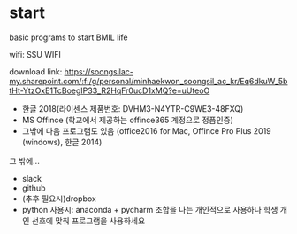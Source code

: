 # start
basic programs to start BMIL life

wifi: SSU WIFI

download link:
https://soongsilac-my.sharepoint.com/:f:/g/personal/minhaekwon_soongsil_ac_kr/Eq6dkuW_5btHt-YtzOxE1TcBoegIP33_R2HqFr0ucD1xMQ?e=uUteoO

- 한글 2018(라이센스 제품번호: DVHM3-N4YTR-C9WE3-48FXQ)
- MS Offince (학교에서 제공하는 offince365 계정으로 정품인증)
- 그밖에 다음 프로그램도 있음 (office2016 for Mac, Offince Pro Plus 2019 (windows), 한글 2014)

그 밖에...
- slack
- github
- (추후 필요시)dropbox 
- python 사용시: anaconda + pycharm 조합을 나는 개인적으로 사용하나 학생 개인 선호에 맞춰 프로그램을 사용하세요
